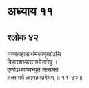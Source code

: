 # अध्याय ११

## श्लोक ४२

यच्चावहासार्थमसत्कृतोऽसि<br>विहारशय्यासनभोजनेषु ।<br>एकोऽथवाप्यच्युत तत्समक्षं<br>तत्क्षामये त्वामहमप्रमेयम् ॥ ११-४२॥<br><br>

